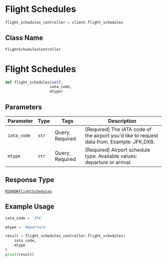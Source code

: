 # Flight Schedules

```python
flight_schedules_controller = client.flight_schedules
```

## Class Name

`FlightSchedulesController`


# Flight Schedules

```python
def flight_schedules(self,
                    iata_code,
                    mtype)
```

## Parameters

| Parameter | Type | Tags | Description |
|  --- | --- | --- | --- |
| `iata_code` | `str` | Query, Required | [Required] The IATA code of the airport you'd like to request data from. Example: JFK,DXB. |
| `mtype` | `str` | Query, Required | [Required] Airport schedule type. Available values: departure or arrival. |

## Response Type

[`M200OKFlightSchedules`](../../doc/models/m200-ok-flight-schedules.md)

## Example Usage

```python
iata_code = 'JFK'

mtype = 'departure'

result = flight_schedules_controller.flight_schedules(
    iata_code,
    mtype
)
print(result)
```

